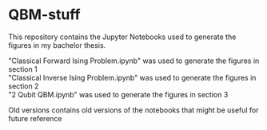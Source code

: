 # QBM-stuff

This repository contains the Jupyter Notebooks used to generate the figures in my bachelor thesis.  

"Classical Forward Ising Problem.ipynb" was used to generate the figures in section 1  
"Classical Inverse Ising Problem.ipynb" was used to generate the figures in section 2  
"2 Qubit QBM.ipynb" was used to generate the figures in section 3  

Old versions contains old versions of the notebooks that might be useful for future reference
